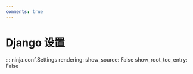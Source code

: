 ```yaml
---
comments: true
---
```

# Django 设置

::: ninja.conf.Settings
    rendering:
      show_source: False
      show_root_toc_entry: False